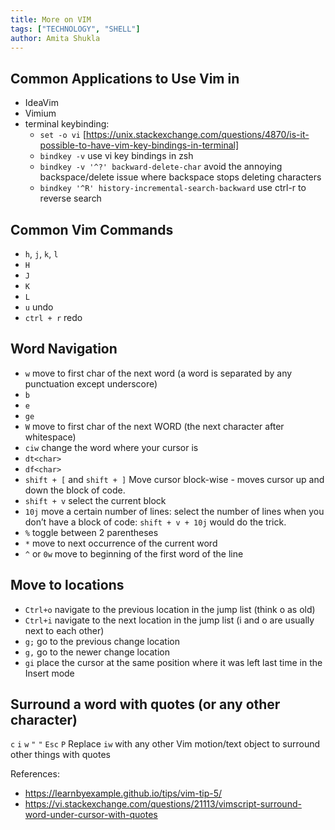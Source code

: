 ```yaml
---
title: More on VIM
tags: ["TECHNOLOGY", "SHELL"]
author: Amita Shukla
---
```

## Common Applications to Use Vim in
- IdeaVim
- Vimium
- terminal keybinding:
  - `set -o vi` [https://unix.stackexchange.com/questions/4870/is-it-possible-to-have-vim-key-bindings-in-terminal]
  - `bindkey -v` use vi key bindings in zsh
  - `bindkey -v '^?' backward-delete-char` avoid the annoying backspace/delete issue where backspace stops deleting characters
  - `bindkey '^R' history-incremental-search-backward` use ctrl-r to reverse search

## Common Vim Commands
- `h`, `j`, `k`, `l` 
- `H`
- `J`
- `K`
- `L`
- `u` undo
- `ctrl + r` redo

## Word Navigation
- `w` move to first char of the next word (a word is separated by any punctuation except underscore)
- `b`
- `e`
- `ge`
- `W` move to first char of the next WORD (the next character after whitespace)
- `ciw` change the word where your cursor is
- `dt<char>` 
- `df<char>`
- `shift + [` and `shift + ]` Move cursor block-wise - moves cursor up and down the block of code.
- `shift + v` select the current block 
- `10j` move a certain number of lines: select the number of lines when you don’t have a block of code: `shift + v + 10j` would do the trick.
- `%` toggle between 2 parentheses 
- `*` move to next occurrence of the current word
- `^` or `0w` move to beginning of the first word of the line 

## Move to locations

- `Ctrl+o` navigate to the previous location in the jump list (think o as old)
- `Ctrl+i` navigate to the next location in the jump list (i and o are usually next to each other)
- `g;` go to the previous change location
- `g,` go to the newer change location
- `gi` place the cursor at the same position where it was left last time in the Insert mode

## Surround a word with quotes (or any other character)
`c` `i` `w` `"` `"` `Esc` `P`
Replace `iw` with any other Vim motion/text object to surround other things with quotes

References:
- https://learnbyexample.github.io/tips/vim-tip-5/
- https://vi.stackexchange.com/questions/21113/vimscript-surround-word-under-cursor-with-quotes
